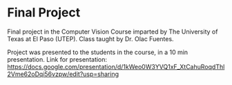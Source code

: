 # Final Project

Final project in the Computer Vision Course imparted by The University of Texas at El Paso (UTEP). Class taught by Dr. Olac Fuentes. 

Project was presented to the students in the course, in a 10 min presentation.
Link for presentation: https://docs.google.com/presentation/d/1kWeo0W3YVQ1xF_XtCahuRoqdThl2Vme62oDqi56vzpw/edit?usp=sharing
